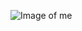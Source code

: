 ![Image of me](https://images.pexels.com/photos/248797/pexels-photo-248797.jpeg?auto=compress&cs=tinysrgb&h=350)

